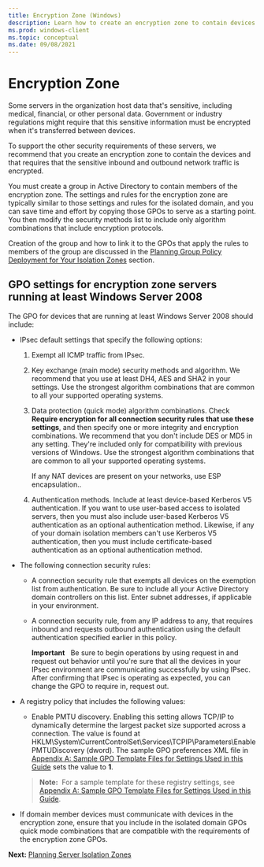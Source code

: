 ```yaml
---
title: Encryption Zone (Windows)
description: Learn how to create an encryption zone to contain devices that host sensitive data and require that the sensitive network traffic be encrypted.
ms.prod: windows-client
ms.topic: conceptual
ms.date: 09/08/2021
---
```


# Encryption Zone


Some servers in the organization host data that's sensitive, including medical, financial, or other personal data. Government or industry regulations might require that this sensitive information must be encrypted when it's transferred between devices.

To support the other security requirements of these servers, we recommend that you create an encryption zone to contain the devices and that requires that the sensitive inbound and outbound network traffic is encrypted.

You must create a group in Active Directory to contain members of the encryption zone. The settings and rules for the encryption zone are typically similar to those settings and rules for the isolated domain, and you can save time and effort by copying those GPOs to serve as a starting point. You then modify the security methods list to include only algorithm combinations that include encryption protocols.

Creation of the group and how to link it to the GPOs that apply the rules to members of the group are discussed in the [Planning Group Policy Deployment for Your Isolation Zones](planning-group-policy-deployment-for-your-isolation-zones.md) section.

## GPO settings for encryption zone servers running at least Windows Server 2008


The GPO for devices that are running at least Windows Server 2008 should include:

-   IPsec default settings that specify the following options:

    1.  Exempt all ICMP traffic from IPsec.

    2.  Key exchange (main mode) security methods and algorithm. We recommend that you use at least DH4, AES and SHA2 in your settings. Use the strongest algorithm combinations that are common to all your supported operating systems.

    3.  Data protection (quick mode) algorithm combinations. Check **Require encryption for all connection security rules that use these settings**, and then specify one or more integrity and encryption combinations. We recommend that you don't include DES or MD5 in any setting. They're included only for compatibility with previous versions of Windows. Use the strongest algorithm combinations that are common to all your supported operating systems.

        If any NAT devices are present on your networks, use ESP encapsulation..

    4.  Authentication methods. Include at least device-based Kerberos V5 authentication. If you want to use user-based access to isolated servers, then you must also include user-based Kerberos V5 authentication as an optional authentication method. Likewise, if any of your domain isolation members can't use Kerberos V5 authentication, then you must include certificate-based authentication as an optional authentication method.

-   The following connection security rules:

    -   A connection security rule that exempts all devices on the exemption list from authentication. Be sure to include all your Active Directory domain controllers on this list. Enter subnet addresses, if applicable in your environment.

    -   A connection security rule, from any IP address to any, that requires inbound and requests outbound authentication using the default authentication specified earlier in this policy.

        **Important**  
        Be sure to begin operations by using request in and request out behavior until you're sure that all the devices in your IPsec environment are communicating successfully by using IPsec. After confirming that IPsec is operating as expected, you can change the GPO to require in, request out.

         

-   A registry policy that includes the following values:

    -   Enable PMTU discovery. Enabling this setting allows TCP/IP to dynamically determine the largest packet size supported across a connection. The value is found at HKLM\\System\\CurrentControlSet\\Services\\TCPIP\\Parameters\\EnablePMTUDiscovery (dword). The sample GPO preferences XML file in [Appendix A: Sample GPO Template Files for Settings Used in this Guide](appendix-a-sample-gpo-template-files-for-settings-used-in-this-guide.md) sets the value to **1**.

    >**Note:**  For a sample template for these registry settings, see [Appendix A: Sample GPO Template Files for Settings Used in this Guide](appendix-a-sample-gpo-template-files-for-settings-used-in-this-guide.md).

-   If domain member devices must communicate with devices in the encryption zone, ensure that you include in the isolated domain GPOs quick mode combinations that are compatible with the requirements of the encryption zone GPOs.

**Next:** [Planning Server Isolation Zones](planning-server-isolation-zones.md)
